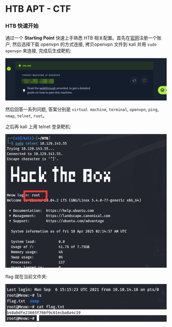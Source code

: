 HTB APT - CTF
===

### HTB 快速开始

通过一个 **Starting Point** 快速上手熟悉 HTB 相关配置。首先在[官网]()注册一个账户, 然后选择下载 openvpn 的方式连接, 拷贝openvpn 文件到 kali 并用 `sudo openvpn` 来连接, 完成后生成靶机:

![1.png](1.png)

然后回答一系列问题, 答案分别是 `virtual machine`, `terminal`, `openvpn`, `ping`, `nmap`, `telnet`, `root`。

之后再 kali 上用 telnet 登录靶机:

![2-1.png](2-1.png)

flag 就在当前文件夹:

![2-2.png](2-2.png)

